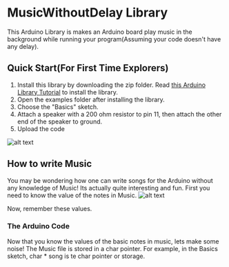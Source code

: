 # MusicWithoutDelay Library

This Arduino Library is makes an Arduino board play music in the background while running your program(Assuming your code doesn't have any delay).

## Quick Start(For First Time Explorers)
   1. Install this library by downloading the zip folder.  Read [this Arduino Library Tutorial](https://www.arduino.cc/en/Guide/Libraries) to install the library.
   2. Open the examples folder after installing the library.  
   3. Choose the "Basics" sketch.
   4. Attach a speaker with a 200 ohm resistor to pin 11, then attach the other end of the speaker to ground.
   5. Upload the code
   
![alt text](https://raw.githubusercontent.com/nathanRamaNoodles/MusicWithoutDelay-LIbrary/master/MusicWithoutDelay.png "Schematic")

## How to write Music

   You may be wondering how one can write songs for the Arduino without any knowledge of Music!  Its actually quite interesting and fun.  First you need to know the value of the notes in Music.
   ![alt text](http://ezstrummer.com/ezriffs/demo/notes_rests.gif "Note Values")
   
   Now, remember these values.
   
 ### The Arduino Code
 
   Now that you know the values of the basic notes in music, lets make some noise!
 The Music file is stored in a char pointer.  For example, in the Basics sketch, char * song is te char pointer or storage.
 

